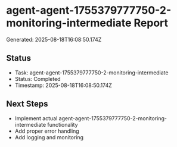 # agent-agent-1755379777750-2-monitoring-intermediate Report

Generated: 2025-08-18T16:08:50.174Z

## Status
- Task: agent-agent-1755379777750-2-monitoring-intermediate
- Status: Completed
- Timestamp: 2025-08-18T16:08:50.174Z

## Next Steps
- Implement actual agent-agent-1755379777750-2-monitoring-intermediate functionality
- Add proper error handling
- Add logging and monitoring
